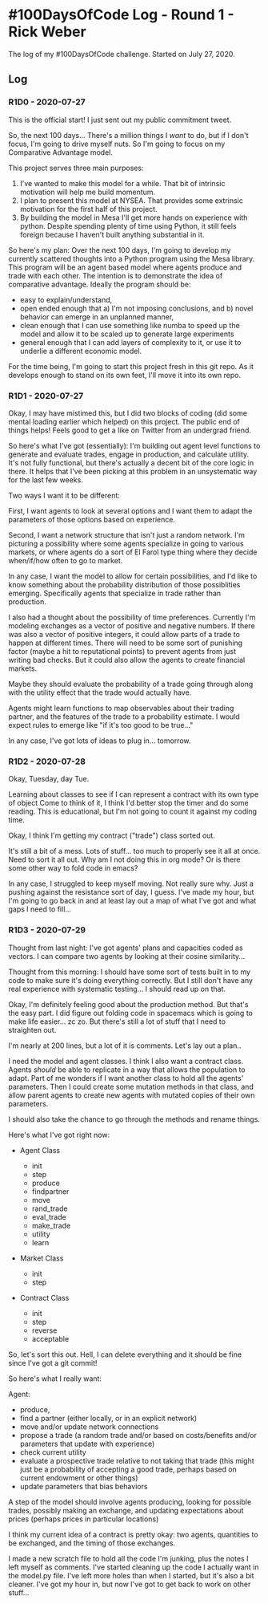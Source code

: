 # #100DaysOfCode Log - Round 1 - Rick Weber

The log of my #100DaysOfCode challenge. Started on July 27, 2020.

## Log

### R1D0 - 2020-07-27
This is the official start! I just sent out my public commitment tweet.

So, the next 100 days... There's a million things I *want* to do, but if I don't
focus, I'm going to drive myself nuts. So I'm going to focus on my Comparative
Advantage model.

This project serves three main purposes:

1. I've wanted to make this model for a while. That bit of intrinsic motivation
   will help me build momentum.
2. I plan to present this model at NYSEA. That provides some extrinsic
   motivation for the first half of this project.
3. By building the model in Mesa I'll get more hands on experience with python.
   Despite spending plenty of time using Python, it still feels foreign because
   I haven't built anything substantial in it.

So here's my plan:
Over the next 100 days, I'm going to develop my currently scattered thoughts
into a Python program using the Mesa library. This program will be an agent
based model where agents produce and trade with each other. The intention is to
demonstrate the idea of comparative advantage. Ideally the program should be:
* easy to explain/understand,
* open ended enough that a) I'm not imposing conclusions, and b) novel behavior
  can emerge in an unplanned manner,
* clean enough that I can use something like numba to speed up the model and
  allow it to be scaled up to generate large experiments
* general enough that I can add layers of complexity to it, or use it to
  underlie a different economic model.

For the time being, I'm going to start this project fresh in this git repo. As
it develops enough to stand on its own feet, I'll move it into its own repo.

### R1D1 - 2020-07-27

Okay, I may have mistimed this, but I did two blocks of coding (did some mental
loading earlier which helped) on this project. The public end of things helps!
Feels good to get a like on Twitter from an undergrad friend. 

So here's what I've got (essentially): I'm building out agent level functions to
generate and evaluate trades, engage in production, and calculate utility. It's
not fully functional, but there's actually a decent bit of the core logic in
there. It helps that I've been picking at this problem in an unsystematic way
for the last few weeks.

Two ways I want it to be different: 

First, I want agents to look at several options and I want them to adapt the
parameters of those options based on experience.

Second, I want a network structure that isn't just a random network. I'm
picturing a possibility where some agents specialize in going to various
markets, or where agents do a sort of El Farol type thing where they decide
when/if/how often to go to market. 

In any case, I want the model to allow for certain possibilities, and I'd like
to know something about the probability distribution of those possiblities
emerging. Specifically agents that specialize in trade rather than production. 

I also had a thought about the possibility of time preferences. Currently I'm
modeling exchanges as a vector of positive and negative numbers. If there was
also a vector of positive integers, it could allow parts of a trade to happen at
different times. There will need to be some sort of punishing factor (maybe a
hit to reputational points) to prevent agents from just writing bad checks. But
it could also allow the agents to create financial markets.

Maybe they should evaluate the probability of a trade going through along with
the utility effect that the trade would actually have.

Agents might learn functions to map observables about their trading partner, and
the features of the trade to a probability estimate. I would expect rules to
emerge like "if it's too good to be true..."

In any case, I've got lots of ideas to plug in... tomorrow.

### R1D2 - 2020-07-28

Okay, Tuesday, day Tue. 

Learning about classes to see if I can represent a contract with its own type of object
Come to think of it, I think I'd better stop the timer and do some reading. This
is educational, but I'm not going to count it against my coding time.

Okay, I think I'm getting my contract ("trade") class sorted out.

It's still a bit of a mess. Lots of stuff... too much to properly see it all at
once. Need to sort it all out. Why am I not doing this in org mode? Or is there
some other way to fold code in emacs?

In any case, I struggled to keep myself moving. Not really sure why. Just a
pushing against the resistance sort of day, I guess. I've made my hour, but I'm
going to go back in and at least lay out a map of what I've got and what gaps I
need to fill...


### R1D3 - 2020-07-29

Thought from last night: I've got agents' plans and capacities coded as vectors.
I can compare two agents by looking at their cosine similarity...

Thought from this morning: I should have some sort of tests built in to my code
to make sure it's doing everything correctly. But I still don't have any real
experience with systematic testing... I should read up on that.

Okay, I'm definitely feeling good about the production method. But that's the
easy part. I did figure out folding code in spacemacs which is going to make
life easier... zc zo. But there's still a lot of stuff that I need to straighten
out.

I'm nearly at 200 lines, but a lot of it is comments. Let's lay out a plan..

I need the model and agent classes. I think I also want a contract class.
Agents *should* be able to replicate in a way that allows the population to
adapt. Part of me wonders if I want another class to hold all the agents'
parameters. Then I could create some mutation methods in that class, and allow
parent agents to create new agents with mutated copies of their own parameters.

I should also take the chance to go through the methods and rename things. 

Here's what I've got right now:

- Agent Class
  + init
  + step
  + produce
  + findpartner
  + move
  + rand_trade
  + eval_trade
  + make_trade
  + utility
  + learn

- Market Class
  + init
  + step

- Contract Class
  + init
  + step
  + reverse
  + acceptable
  
So, let's sort this out. Hell, I can delete everything and it should be fine
since I've got a git commit!

So here's what I really want:

Agent:
- produce,
- find a partner (either locally, or in an explicit network)
- move and/or update network connections
- propose a trade (a random trade and/or based on costs/benefits and/or
  parameters that update with experience)
- check current utility
- evaluate a prospective trade relative to not taking that trade (this might
  just be a probability of accepting a good trade, perhaps based on current
  endowment or other things)
- update parameters that bias behaviors

A step of the model should involve agents producing, looking for possible
trades, possibly making an exchange, and updating expectations about prices
(perhaps prices in particular locations)
  
I think my current idea of a contract is pretty okay: two agents, quantities to
be exchanged, and the timing of those exchanges.

I made a new scratch file to hold all the code I'm junking, plus the notes
I left myself as comments. I've started cleaning up the code I actually want in
the model.py file. I've left more holes than when I started, but it's also a bit
cleaner. I've got my hour in, but now I've got to get back to work on other stuff...

